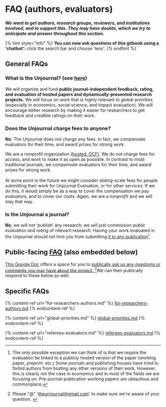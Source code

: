 # FAQ (authors, evaluators)

_**We want to get authors, research groups, reviewers, and institutions involved, and to support this. They may have doubts, which we try to anticipate and answer throughout this section.**_



{% hint style="info" %}
**You can now ask questions of this gitbook using a 'chatbot':** click the search bar and choose 'lens'.
{% endhint %}



## General FAQs

### **What is the Unjournal? (see** [**here**](https://effective-giving-marketing.gitbook.io/unjournal-x-ea-and-global-priorities-research/)**)**

We will organize and fund **public journal-independent feedback, rating, and evaluation of hosted papers and dynamically-presented research projects.** We will focus on work that is highly relevant to global priorities (especially in economics, social science, and impact evaluation). We will encourage better research by making it easier for researchers to get feedback and credible ratings on their work.

### &#x20;**Does the Unjournal charge fees to anyone?**

**No**. The Unjournal does not charge any fees. In fact, we compensate evaluators for their time, and award prizes for strong work.

We are a nonprofit organization [(hosted: OCF)](https://opencollective.com/the-unjournal). We do not charge fees for access, and work to make it as open as possible. In contrast to most traditional journals, we _compensate_ evaluators for their time, and award prizes for strong work.  \
\
At some point in the future we might consider sliding-scale fees for people submitting their work for Unjournal Evaluation, or for other services. If we do this, it would simply be as a way to cover the compensation we pay evaluators, and to cover our costs. Again, we are a _nonprofit_ and we will stay that way.



### **Is the Unjournal a journal?**

**No**, we will not ‘publish’ any research; we will just commission _public evaluation_ and _rating_ of relevant research. Having your work evaluated in the Unjournal should not limit you from submitting [it to any publication](#user-content-fn-1)[^1].

## Public-facing [FAQ](https://docs.google.com/document/d/1czeeaLFg9BcsCOJLHYxvnym5icvwmOEtQyEGuc8aaXA/edit?usp=sharing) (also embedded below)

[This Google Doc](https://docs.google.com/document/d/1czeeaLFg9BcsCOJLHYxvnym5icvwmOEtQyEGuc8aaXA/edit?usp=sharing) offers a space for you to [publically ask us any questions or comments you may have about the project. ](#user-content-fn-2)[^2]We can then publically respond to these below as well.&#x20;

## Specific FAQs

{% content-ref url="for-researchers-authors.md" %}
[for-researchers-authors.md](for-researchers-authors.md)
{% endcontent-ref %}

{% content-ref url="global-priorities.md" %}
[global-priorities.md](global-priorities.md)
{% endcontent-ref %}

{% content-ref url="referees-evaluators.md" %}
[referees-evaluators.md](referees-evaluators.md)
{% endcontent-ref %}

[^1]: The only possible exception we can think of is that we require the evaluation  be linked to a publicly hosted version of the paper (working paper, preprint. etc.) Some journals and publishing houses have tried to forbid authors from hosting any other versions of their work. However, this is clearly not the case in economics and in most of the fields we are focusing on. Pre-journal-publication working papers are ubiquitous and commonplace.

[^2]: Please "@" 'theunjournal@gmail.com' to make sure we're aware of your question.&#x20;
